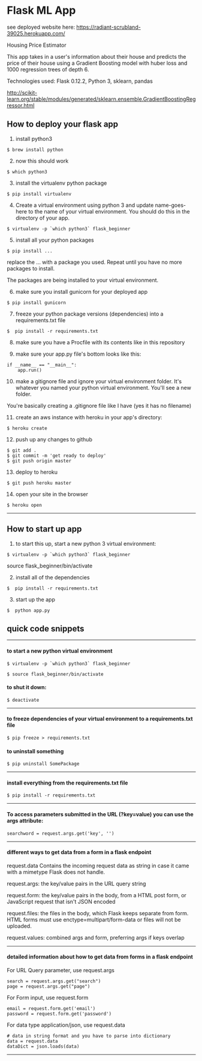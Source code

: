 # Flask ML App

see deployed website here: 
https://radiant-scrubland-39025.herokuapp.com/

Housing Price Estimator

This app takes in a user's information about their house and predicts the price of their house using a Gradient Boosting model with huber loss and 1000 regression trees of depth 6.

Technologies used: Flask 0.12.2, Python 3, sklearn, pandas

http://scikit-learn.org/stable/modules/generated/sklearn.ensemble.GradientBoostingRegressor.html

## How to deploy your flask app

1. install python3

```
$ brew install python
```

2. now this should work

```
$ which python3
```

3. install the virtualenv python package

```
$ pip install virtualenv
```

4. Create a virtual environment using python 3 and update name-goes-here to the name of your virtual environment. You should do this in the directory of your app.

```
$ virtualenv -p `which python3` flask_beginner
```

5. install all your python packages 

```
$ pip install ...
```

replace the ... with a package you used. Repeat until you have no more packages to install. 

The packages are being installed to your virtual environment.

6. make sure you install gunicorn for your deployed app

```
$ pip install gunicorn
```

7. freeze your python package versions (dependencies) into a requirements.txt file

```
$  pip install -r requirements.txt
```

8. make sure you have a Procfile with its contents like in this repository

9. make sure your app.py file's bottom looks like this:

```
if __name__ == "__main__":
    app.run()
```

10. make a gitignore file and ignore your virtual environment folder. It's whatever you named your python virtual environment. You'll see a new folder.

You're basically creating a .gitignore file like I have (yes it has no filename)

11. create an aws instance with heroku in your app's directory:

```
$ heroku create
```

12. push up any changes to github

```
$ git add .
$ git commit -m 'get ready to deploy'
$ git push origin master
```

13. deploy to heroku

```
$ git push heroku master
```

14. open your site in the browser

```
$ heroku open
```
-----------------------------------

## How to start up app

1. to start this up, start a new python 3 virtual environment:

```
$ virtualenv -p `which python3` flask_beginner
```

source flask_beginner/bin/activate

2. install all of the dependencies

```
$  pip install -r requirements.txt
```

3. start up the app

```
$  python app.py
```

## quick code snippets

-----------------------------------

#### to start a new python virtual environment

```
$ virtualenv -p `which python3` flask_beginner

$ source flask_beginner/bin/activate
```

#### to shut it down:

```
$ deactivate
```

-----------------------------------

#### to freeze dependencies of your virtual environment to a requirements.txt file 

```
$ pip freeze > requirements.txt
```

#### to uninstall something 

```
$ pip uninstall SomePackage
```

-----------------------------------

#### install everything from the requirements.txt file

```
$ pip install -r requirements.txt
```

-----------------------------------

#### To access parameters submitted in the URL (?key=value) you can use the args attribute:

```
searchword = request.args.get('key', '')
```

-----------------------------------

#### different ways to get data from a form in a flask endpoint

request.data Contains the incoming request data as string in case it came with a mimetype Flask does not handle.

request.args: the key/value pairs in the URL query string

request.form: the key/value pairs in the body, from a HTML post form, or JavaScript request that isn't JSON encoded

request.files: the files in the body, which Flask keeps separate from form. HTML forms must use enctype=multipart/form-data or files will not be uploaded.

request.values: combined args and form, preferring args if keys overlap

-----------------------------------

#### detailed information about how to get data from forms in a flask endpoint

For URL Query parameter, use request.args

```
search = request.args.get("search")
page = request.args.get("page")
```

For Form input, use request.form

```
email = request.form.get('email')
password = request.form.get('password')
```

For data type application/json, use request.data

```
# data in string format and you have to parse into dictionary
data = request.data
dataDict = json.loads(data)
```

-----------------------------------